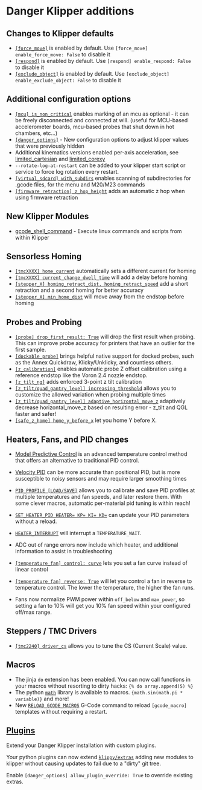 # Danger Klipper additions

## Changes to Klipper defaults

- [`[force_move]`](./Config_Reference.md#⚠-force_move) is enabled by default. Use `[force_move] enable_force_move: False` to disable it
- [`[respond]`](./Config_Reference.md#respond) is enabled by default. Use `[respond] enable_respond: False` to disable it
- [`[exclude_object]`](./Config_Reference.md#exclude_object) is enabled by default. Use `[exclude_object] enable_exclude_object: False` to disable it

## Additional configuration options

- [`[mcu] is_non_critical`](./Config_Reference.md#mcu) enables marking of an mcu as optional - it can be freely disconnected and connected at will. (useful for MCU-based accelerometer boards, mcu-based probes that shut down in hot chambers, etc...)
- [`[danger_options]`](./Config_Reference.md#danger-options) - New configuration options to adjust klipper values that were previously hidden
- Additional kinematics versions enabled per-axis acceleration, see [limited_cartesian](./Config_Reference.md#⚠️-cartesian-kinematics-with-limits-for-x-and-y-axes) and [limited_corexy](./Config_Reference.md#⚠️-corexy-kinematics-with-limits-for-x-and-y-axes)
- `--rotate-log-at-restart` can be added to your klipper start script or service to force log rotation every restart.
- [`[virtual_sdcard] with_subdirs`](./Config_Reference.md#virtual_sdcard) enables scanning of subdirectories for .gcode files, for the menu and M20/M23 commands
- [`[firmware_retraction] z_hop_height`](./Config_Reference.md#firmware_retraction) adds an automatic z hop when using firmware retraction

## New Klipper Modules

- [gcode_shell_command](./G-Code_Shell_Command.md) - Execute linux commands and scripts from within Klipper

## Sensorless Homing

- [`[tmcXXXX] home_current`](./Config_Reference.md#tmc-stepper-driver-configuration) automatically sets a different current for homing
- [`[tmcXXXX] current_change_dwell_time`](./Config_Reference.md#tmc-stepper-driver-configuration) will add a delay before homing
- [`[stepper_X] homing_retract_dist, homing_retract_speed`](./Config_Reference.md#stepper) add a short retraction and a second homing for better accuracy
- [`[stepper_X] min_home_dist`](./Config_Reference.md#stepper) will move away from the endstop before homing

## Probes and Probing

- [`[probe] drop_first_result: True`](./Config_Reference.md#probe) will drop the first result when probing. This can improve probe accuracy for printers that have an outlier for the first sample.
- [`[dockable_probe]`](./Config_Reference.md#dockable_probe) brings helpful native support for docked probes, such as the Annex Quickdraw, Klicky/Unklicky, and countless others.
- [`[z_calibration]`](./Config_Reference.md#⚠️-z_calibration) enables automatic probe Z offset calibration using a reference endstop like the Voron 2.4 nozzle endstop.
- [`[z_tilt_ng]`](./Config_Reference.md#z_tilt_ng) adds enforced 3-point z tilt calibration
- [`[z_tilt/quad_gantry_level] increasing_threshold`](./Config_Reference.md#z_tilt) allows you to customize the allowed variation when probing multiple times
- [`[z_tilt/quad_gantry_level] adaptive_horizontal_move_z`](./Config_Reference.md#z_tilt) adaptively decrease horizontal_move_z based on resulting error - z_tilt and QGL faster and safer!
- [`[safe_z_home] home_y_before_x`](./Config_Reference.md#safe_z_home) let you home Y before X.

## Heaters, Fans, and PID changes

- [Model Predictive Control](./MPC.md) is an advanced temperature control method that offers an alternative to traditional PID control.
- [Velocity PID](./PID.md) can be more accurate than positional PID, but is more susceptible to noisy sensors and may require larger smoothing times
- [`PID_PROFILE [LOAD/SAVE]`](./G-Codes.md#pid_profile) allows you to calibrate and save PID profiles at multiple temperatures and fan speeds, and later restore them. With some clever macros, automatic per-material pid tuning is within reach!
- [`SET_HEATER_PID HEATER= KP= KI= KD=`](./G-Codes.md#set_heater_pid) can update your PID parameters without a reload.
- [`HEATER_INTERRUPT`](./G-Codes.md#heater_interrupt) will interrupt a `TEMPERATURE_WAIT`.
- ADC out of range errors now include which heater, and additional information to assist in troubleshooting

- [`[temperature_fan] control: curve`](./Config_Reference.md#temperature_fan) lets you set a fan curve instead of linear control
- [`[temperature_fan] reverse: True`](./Config_Reference.md#temperature_fan) will let you control a fan in reverse to temperature control. The lower the temperature, the higher the fan runs.
- Fans now normalize PWM power within `off_below` and `max_power`, so setting a fan to 10% will get you 10% fan speed within your configured off/max range.

## Steppers / TMC Drivers

- [`[tmc2240] driver_cs`](./Config_Reference.html#tmc2240) allows you to tune the CS (Current Scale) value.

## Macros

- The jinja `do` extension has been enabled. You can now call functions in your macros without resorting to dirty hacks: `{% do array.append(5) %}`
- The python [`math`](https://docs.python.org/3/library/math.html) library is available to macros. `{math.sin(math.pi * variable)}` and more!
- New [`RELOAD_GCODE_MACROS`](./G-Codes.md#reload_gcode_macros) G-Code command to reload `[gcode_macro]` templates without requiring a restart.

## [Plugins](./Plugins.md)

Extend your Danger Klipper installation with custom plugins.

Your python plugins can now extend [`klippy/extras`](https://github.com/DangerKlippers/danger-klipper/tree/master/klippy/extras) adding new modules to klipper without causing updates to fail due to a "dirty" git tree.

Enable `[danger_options] allow_plugin_override: True` to override existing extras.
